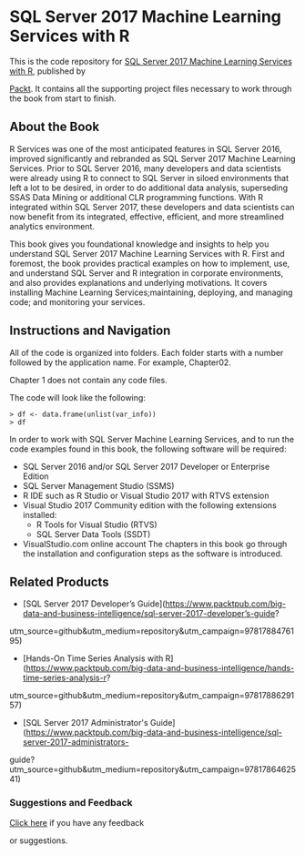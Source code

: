 # SQL Server 2017 Machine Learning Services with R
This is the code repository for [SQL Server 2017 Machine Learning Services with R](https://www.packtpub.com/big-data-and-business-intelligence/sql-server-2017-machine-learning-services-r?utm_source=github&utm_medium=repository&utm_campaign=9781787283572), published by 

[Packt](https://www.packtpub.com/?utm_source=github). It contains all the supporting project files necessary to work through the book from start to finish.
## About the Book
R Services was one of the most anticipated features in SQL Server 2016, improved significantly and rebranded as SQL Server 2017 Machine 
Learning Services. Prior to SQL Server 2016, many developers and data scientists were already using R to connect to SQL Server in siloed 
environments that left a lot to be desired, in order to do additional data analysis, superseding SSAS Data Mining or additional CLR 
programming functions. With R integrated within SQL Server 2017, these developers and data scientists can now benefit from its integrated, effective, efficient, and more streamlined analytics environment.

This book gives you foundational knowledge and insights to help you understand SQL Server 2017 Machine Learning Services with R. First and foremost, the book provides practical examples on how to implement, use, and understand SQL Server and R integration in corporate 
environments, and also provides explanations and underlying motivations. It covers installing Machine Learning Services;maintaining, 
deploying, and managing code; and monitoring your services.

## Instructions and Navigation
All of the code is organized into folders. Each folder starts with a number followed by the application name. For example, Chapter02.

Chapter 1 does not contain any code files.

The code will look like the following:
```
> df <- data.frame(unlist(var_info))
> df
```

In order to work with SQL Server Machine Learning Services, and to run the code examples
found in this book, the following software will be required:
* SQL Server 2016 and/or SQL Server 2017 Developer or Enterprise Edition
* SQL Server Management Studio (SSMS)
* R IDE such as R Studio or Visual Studio 2017 with RTVS extension
* Visual Studio 2017 Community edition with the following extensions installed:
  * R Tools for Visual Studio (RTVS)
  * SQL Server Data Tools (SSDT)
* VisualStudio.com online account
The chapters in this book go through the installation and configuration steps as the software
is introduced.

## Related Products
* [SQL Server 2017 Developer’s Guide](https://www.packtpub.com/big-data-and-business-intelligence/sql-server-2017-developer’s-guide?

utm_source=github&utm_medium=repository&utm_campaign=9781788476195)

* [Hands-On Time Series Analysis with R](https://www.packtpub.com/big-data-and-business-intelligence/hands-time-series-analysis-r?

utm_source=github&utm_medium=repository&utm_campaign=9781788629157)

* [SQL Server 2017 Administrator's Guide](https://www.packtpub.com/big-data-and-business-intelligence/sql-server-2017-administrators-

guide?utm_source=github&utm_medium=repository&utm_campaign=9781786462541)

### Suggestions and Feedback
[Click here](https://docs.google.com/forms/d/e/1FAIpQLSe5qwunkGf6PUvzPirPDtuy1Du5Rlzew23UBp2S-P3wB-GcwQ/viewform) if you have any feedback 

or suggestions.
